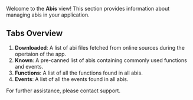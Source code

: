 <!-- ABIS_ROUTE -->

Welcome to the **Abis** view! This section provides information about managing abis in your application.

## Tabs Overview

1. **Downloaded**: A list of abi files fetched from online sources during the opertaion of the app.
2. **Known**: A pre-canned list of abis containing commonly used functions and events.
3. **Functions**: A list of all the functions found in all abis.
4. **Events**: A list of all the events found in all abis.

For further assistance, please contact support.

<!-- ABIS_ROUTE -->
